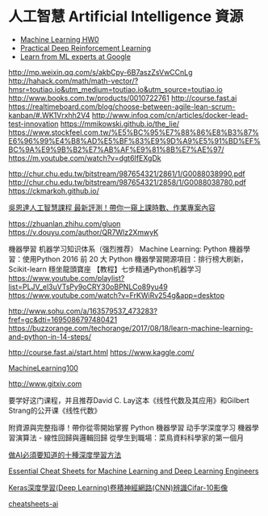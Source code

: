 # 人工智慧 Artificial Intelligence 資源

- [Machine Learning HW0](http://speech.ee.ntu.edu.tw/~tlkagk/courses_ML17_2.html)
- [Practical Deep Reinforcement Learning
](https://github.com/PacktPublishing/Practical-Deep-Reinforcement-Learning)
- [Learn from ML experts at Google](https://ai.google/education#%3Fmodal_active=none)

http://mp.weixin.qq.com/s/akbCpy-6B7aszZsVwCCnLg
http://hahack.com/math/math-vector/?hmsr=toutiao.io&utm_medium=toutiao.io&utm_source=toutiao.io
http://www.books.com.tw/products/0010722761
http://course.fast.ai
https://realtimeboard.com/blog/choose-between-agile-lean-scrum-kanban/#.WK1Vrxhh2V4
http://www.infoq.com/cn/articles/docker-lead-test-innovation
https://mmikowski.github.io/the_lie/
https://www.stockfeel.com.tw/%E5%BC%95%E7%88%86%E8%B3%87%E6%96%99%E4%B8%AD%E5%BF%83%E9%9D%A9%E5%91%BD%EF%BC%9A%E9%9B%B2%E7%AB%AF%E9%81%8B%E7%AE%97/
https://m.youtube.com/watch?v=dgt6IfEXgDk

http://chur.chu.edu.tw/bitstream/987654321/2861/1/G0088038990.pdf
http://chur.chu.edu.tw/bitstream/987654321/2858/1/G0088038780.pdf
https://ckmarkoh.github.io/

[吳恩達人工智慧課程 最新評測！帶你一窺上課時數、作業專案內容](https://buzzorange.com/techorange/2017/08/10/try-out-deeplearning-ai/)

https://zhuanlan.zhihu.com/gluon
https://v.douyu.com/author/QR7Wlz2XmwyK

機器學習
机器学习知识体系（强烈推荐）
Machine Learning: Python 機器學習：使­用Pytho­n
2016 前 20 大 Python 機器學習開源項目：排行榜大刷新，Scikit-learn 穩坐龍頭寶座
【教程】七步精通Python机器学习
https://www.youtube.com/playlist?list=PLJV_el3uVTsPy9oCRY30oBPNLCo89yu49
https://www.youtube.com/watch?v=FrKWiRv254g&app=desktop

http://www.sohu.com/a/163579537_473283?fref=gc&dti=1695086797480421
https://buzzorange.com/techorange/2017/08/18/learn-machine-learning-and-python-in-14-steps/

http://course.fast.ai/start.html
https://www.kaggle.com/


[MachineLearning100](https://github.com/MachineLearning100)

http://www.gitxiv.com

要学好这门课程，并且推荐David C. Lay这本《线性代数及其应用》和Gilbert Strang的公开课《线性代数》


附資源與完整指導！帶你從零開始掌握 Python 機器學習
动手学深度学习
機器學習演算法 - 線性回歸與邏輯回歸
從學生到職場：菜鳥資料科學家的第一個月

[做AI必須要知道的十種深度學習方法](http://bangqu.com/6hGad4.html)

[Essential Cheat Sheets for Machine Learning and Deep Learning Engineers](https://startupsventurecapital.com/essential-cheat-sheets-for-machine-learning-and-deep-learning-researchers-efb6a8ebd2e5)

[Keras深度學習(Deep Learning)卷積神經網路(CNN)辨識Cifar-10影像](http://tensorflowkeras.blogspot.tw/2017/10/kerasdeep-learningcnncifar-10.html)

[cheatsheets-ai](https://github.com/kailashahirwar/cheatsheets-ai)
